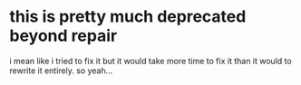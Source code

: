 # this is pretty much deprecated beyond repair
i mean like i tried to fix it but
it would take more time to fix it than it would to rewrite it entirely.
so yeah...